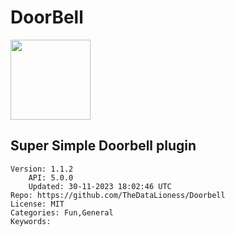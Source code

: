 # DoorBell
<img src="https://raw.githubusercontent.com/TheDataLioness/Doorbell/d078374a2ee50554d880e52c00e76239d74fbf04/icon.png" width="128" height="128" />

## Super Simple Doorbell plugin
```properties
Version: 1.1.2
    API: 5.0.0
    Updated: 30-11-2023 18:02:46 UTC
Repo: https://github.com/TheDataLioness/Doorbell
License: MIT
Categories: Fun,General
Keywords: 
```